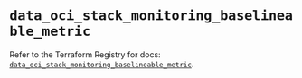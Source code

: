 # `data_oci_stack_monitoring_baselineable_metric`

Refer to the Terraform Registry for docs: [`data_oci_stack_monitoring_baselineable_metric`](https://registry.terraform.io/providers/oracle/oci/6.18.0/docs/data-sources/stack_monitoring_baselineable_metric).
